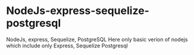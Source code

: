 # NodeJs-express-sequelize-postgresql
NodeJs, express, Sequelize, PostgreSQL
Here only basic verion of nodejs which include only 
Express, 
Sequelize
Postgresql
